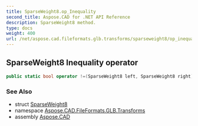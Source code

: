 ```yaml
---
title: SparseWeight8.op_Inequality
second_title: Aspose.CAD for .NET API Reference
description: SparseWeight8 method. 
type: docs
weight: 400
url: /net/aspose.cad.fileformats.glb.transforms/sparseweight8/op_inequality/
---
```

## SparseWeight8 Inequality operator

```csharp
public static bool operator !=(SparseWeight8 left, SparseWeight8 right)
```

### See Also

* struct [SparseWeight8](../)
* namespace [Aspose.CAD.FileFormats.GLB.Transforms](../../sparseweight8/)
* assembly [Aspose.CAD](../../../)


